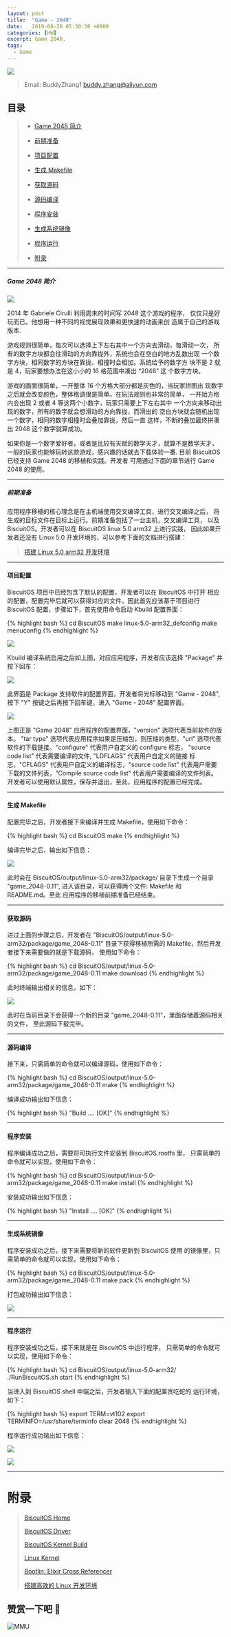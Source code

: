 ```yaml
---
layout: post
title:  "Game - 2048"
date:   2019-08-20 05:30:30 +0800
categories: [HW]
excerpt: Game 2048.
tags:
  - Game
---
```


![](https://raw.githubusercontent.com/EmulateSpace/PictureSet/master/BiscuitOS/kernel/IND00000Q.jpg)

> Email: BuddyZhang1 <buddy.zhang@aliyun.com>

## 目录

> - [Game 2048 简介](#A00)
>
> - [前期准备](#A010)
>
> - [项目配置](#A011)
>
> - [生成 Makefile](#A012)
>
> - [获取源码](#A013)
>
> - [源码编译](#A014)
>
> - [程序安装](#A015)
>
> - [生成系统镜像](#A016)
>
> - [程序运行](#A017)
>
> - [附录](#BBB)

------------------------------------------

##### <span id="A00">Game 2048 简介</span>

![](https://raw.githubusercontent.com/EmulateSpace/PictureSet/master/BiscuitOS/boot/BOOT000338.jpeg)

2014 年 Gabriele Cirulli 利用周末的时间写 2048 这个游戏的程序，
仅仅只是好玩而已。他想用一种不同的视觉展现效果和更快速的动画来创
造属于自己的游戏版本.

游戏规则很简单，每次可以选择上下左右其中一个方向去滑动，每滑动一次，
所有的数字方块都会往滑动的方向靠拢外，系统也会在空白的地方乱数出现
一个数字方块，相同数字的方块在靠拢、相撞时会相加。系统给予的数字方
块不是 2 就是 4，玩家要想办法在这小小的 16 格范围中凑出 “2048” 这
个数字方块。

游戏的画面很简单，一开整体 16 个方格大部分都是灰色的，当玩家拼图出
现数字之后就会改变颜色，整体格调很是简单。在玩法规则也非常的简单，
一开始方格内会出现 2 或者 4 等这两个小数字，玩家只需要上下左右其中
一个方向来移动出现的数字，所有的数字就会想滑动的方向靠拢，而滑出的
空白方块就会随机出现一个数字，相同的数字相撞时会叠加靠拢，然后一直
这样，不断的叠加最终拼凑出 2048 这个数字就算成功。

如果你是一个数字爱好者，或者是比较有天赋的数学天才，就算不是数学天才，
一般的玩家也能够玩转这款游戏，感兴趣的话就去下载体验一番.
目前 BiscuitOS 已经支持 Game 2048 的移植和实践。开发者
可用通过下面的章节进行 Game 2048 的使用。

------------------------------------------

##### <span id="A010">前期准备</span>

应用程序移植的核心理念是在主机端使用交叉编译工具，进行交叉编译之后，
将生成的目标文件在目标上运行。前期准备包括了一台主机，交叉编译工具，
以及 BiscuitOS。开发者可以在 BiscuitOS linux 5.0 arm32 上进行实践，
因此如果开发者还没有 Linux 5.0 开发环境的，可以参考下面的文档进行搭建：

> [搭建 Linux 5.0 arm32 开发环境](https://biscuitos.github.io/blog/Linux-5.0-arm32-Usermanual/)

-------------------------------------------

#### <span id="A011">项目配置</span>

BiscuitOS 项目中已经包含了默认的配置，开发者可以在 BiscuitOS 中打开
相应的配置，配置完毕后就可以获得对应的文件。因此首先应该基于项目进行
BiscuitOS 配置，步骤如下，首先使用命令启动 Kbuild 配置界面：

{% highlight bash %}
cd BiscuitOS
make linux-5.0-arm32_defconfig
make menuconfig
{% endhighlight %}

![](https://raw.githubusercontent.com/EmulateSpace/PictureSet/master/BiscuitOS/boot/BOOT000240.png)

Kbuild 编译系统启用之后如上图，对应应用程序，开发者应该选择
"Package" 并按下回车：

![](https://raw.githubusercontent.com/EmulateSpace/PictureSet/master/BiscuitOS/boot/BOOT000333.png)

此界面是 Package 支持软件的配置界面，开发者将光标移动到 "Game - 2048",
按下 "Y" 按键之后再按下回车键，进入 "Game - 2048" 配置界面。

![](https://raw.githubusercontent.com/EmulateSpace/PictureSet/master/BiscuitOS/boot/BOOT000334.png)

上图正是 "Game 2048" 应用程序的配置界面，"version" 选项代表当前软件的版本。
"tar type" 选项代表应用程序如果是压缩包，则压缩的类型。"url" 选项代表
软件的下载链接。"configure" 代表用户自定义的 configure 标志，
"source code list" 代表需要编译的文件, "LDFLAGS" 代表用户自定义的链接
标志，"CFLAGS" 代表用户自定义的编译标志，"source code list" 代表用户需要
下载的文件列表，"Compile source code list" 代表用户需要编译的文件列表。
开发者可以使用默认属性，保存并退出，至此，应用程序的配置已经完成。

------------------------------------------------

#### <span id="A012">生成 Makefile</span>

配置完毕之后，开发者接下来编译并生成 Makefile，使用如下命令：

{% highlight bash %}
cd BiscuitOS
make
{% endhighlight %}

编译完毕之后，输出如下信息：

![](https://raw.githubusercontent.com/EmulateSpace/PictureSet/master/BiscuitOS/boot/BOOT000243.png)

此时会在 BiscuitOS/output/linux-5.0-arm32/package/ 目录下生成一个目录
"game_2048-0.11", 进入该目录，可以获得两个文件: Makefile 和 README.md。至此
应用程序的移植前期准备已经结束。

------------------------------------------------

#### <span id="A013">获取源码</span>

进过上面的步骤之后，开发者在 "BiscuitOS/output/linux-5.0-arm32/package/game_2048-0.11"
目录下获得移植所需的 Makefile，然后开发者接下来需要做的就是下载源码，
使用如下命令：

{% highlight bash %}
cd BiscuitOS/output/linux-5.0-arm32/package/game_2048-0.11
make download
{% endhighlight %}

此时终端输出相关的信息，如下：

![](https://raw.githubusercontent.com/EmulateSpace/PictureSet/master/BiscuitOS/boot/BOOT000335.png)

此时在当前目录下会获得一个新的目录 "game_2048-0.11"，里面存储着源码相关的文件，
至此源码下载完毕。

------------------------------------------------

#### <span id="A014">源码编译</span>

接下来，只需简单的命令就可以编译源码，使用如下命令：

{% highlight bash %}
cd BiscuitOS/output/linux-5.0-arm32/package/game_2048-0.11
make
{% endhighlight %}

编译成功输出如下信息：

{% highlight bash %}
"Build .... [OK]"
{% endhighlight %}

------------------------------------------------

#### <span id="A015">程序安装</span>

程序编译成功之后，需要将可执行文件安装到 BiscuitOS rootfs 里，
只需简单的命令就可以实现，使用如下命令：

{% highlight bash %}
cd BiscuitOS/output/linux-5.0-arm32/package/game_2048-0.11
make install
{% endhighlight %}

安装成功输出如下信息：

{% highlight bash %}
"Install .... [OK]"
{% endhighlight %}

------------------------------------------------

#### <span id="A016">生成系统镜像</span>

程序安装成功之后，接下来需要将新的软件更新到 BiscuitOS 使用
的镜像里，只需简单的命令就可以实现，使用如下命令：

{% highlight bash %}
cd BiscuitOS/output/linux-5.0-arm32/package/game_2048-0.11
make pack
{% endhighlight %}

打包成功输出如下信息：

![](https://raw.githubusercontent.com/EmulateSpace/PictureSet/master/BiscuitOS/boot/BOOT000245.png)

------------------------------------------------

#### <span id="A017">程序运行</span>

程序安装成功之后，接下来就是在 BiscuitOS 中运行程序，
只需简单的命令就可以实现，使用如下命令：

{% highlight bash %}
cd BiscuitOS/output/linux-5.0-arm32/
./RunBiscuitOS.sh start
{% endhighlight %}

当进入到 BiscuitOS shell 中端之后，开发者输入下面的配置贪吃蛇的
运行环境，如下：

{% highlight bash %}
export TERM=vt102
export TERMINFO=/usr/share/terminfo
clear
2048
{% endhighlight %}

程序运行成功输出如下信息：

![](https://raw.githubusercontent.com/EmulateSpace/PictureSet/master/BiscuitOS/boot/BOOT000336.png)

![](https://raw.githubusercontent.com/EmulateSpace/PictureSet/master/BiscuitOS/boot/BOOT000337.png)

-----------------------------------------------

# <span id="BBB">附录</span>

> [BiscuitOS Home](https://biscuitos.github.io/)
>
> [BiscuitOS Driver](https://biscuitos.github.io/blog/BiscuitOS_Catalogue/)
>
> [BiscuitOS Kernel Build](https://biscuitos.github.io/blog/Kernel_Build/)
>
> [Linux Kernel](https://www.kernel.org/)
>
> [Bootlin: Elixir Cross Referencer](https://elixir.bootlin.com/linux/latest/source)
>
> [搭建高效的 Linux 开发环境](https://biscuitos.github.io/blog/Linux-debug-tools/)

## 赞赏一下吧 🙂

![MMU](https://raw.githubusercontent.com/EmulateSpace/PictureSet/master/BiscuitOS/kernel/HAB000036.jpg)
